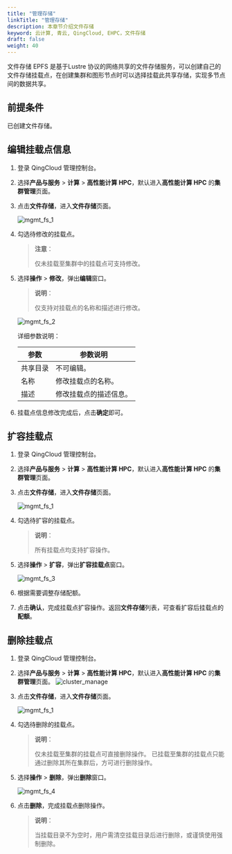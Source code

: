 ```yaml
---
title: "管理存储"
linkTitle: "管理存储"
description: 本章节介绍文件存储
keyword: 云计算, 青云, QingCloud, EHPC，文件存储
draft: false
weight: 40
---
```


文件存储 EPFS 是基于Lustre 协议的网络共享的文件存储服务，可以创建自己的文件存储挂载点，在创建集群和图形节点时可以选择挂载此共享存储，实现多节点间的数据共享。

## 前提条件

已创建文件存储。

## 编辑挂载点信息

1. 登录 QingCloud 管理控制台。

2. 选择**产品与服务** > **计算** > **高性能计算 HPC**，默认进入**高性能计算 HPC** 的**集群管理**页面。


3. 点击**文件存储**，进入**文件存储**页面。

   ![mgmt_fs_1](../../../_images/mgmt_fs_1.png)

4. 勾选待修改的挂载点。
   
   > **注意**：
   >
   > 仅未挂载至集群中的挂载点可支持修改。

5. 选择**操作** > **修改**，弹出**编辑**窗口。

   > **说明**：
   >
   > 仅支持对挂载点的名称和描述进行修改。

   ![mgmt_fs_2](../../../_images/mgmt_fs_2.png)

   详细参数说明：

   | 参数     | 参数说明               |
   | -------- | ---------------------- |
   | 共享目录 | 不可编辑。             |
   | 名称     | 修改挂载点的名称。     |
   | 描述     | 修改挂载点的描述信息。 |

6. 挂载点信息修改完成后，点击**确定**即可。

## 扩容挂载点

1. 登录 QingCloud 管理控制台。

2. 选择**产品与服务** > **计算** > **高性能计算 HPC**，默认进入**高性能计算 HPC** 的**集群管理**页面。

3. 点击**文件存储**，进入**文件存储**页面。

   ![mgmt_fs_1](../../../_images/mgmt_fs_1.png)

4. 勾选待扩容的挂载点。
   > **说明**：
   >
   > 所有挂载点均支持扩容操作。

5. 选择**操作** > **扩容**，弹出**扩容挂载点**窗口。

   ![mgmt_fs_3](../../../_images/mgmt_fs_3.png)

6. 根据需要调整存储配额。

7. 点击**确认**，完成挂载点扩容操作。返回**文件存储**列表，可查看扩容后挂载点的**配额**。

## 删除挂载点

1. 登录 QingCloud 管理控制台。

2. 选择**产品与服务** > **计算** > **高性能计算 HPC**，默认进入**高性能计算 HPC** 的**集群管理**页面。
   ![cluster_manage](../../../_images/cluster_manage.png)

3. 点击**文件存储**，进入**文件存储**页面。

   ![mgmt_fs_1](../../../_images/mgmt_fs_1.png)

4. 勾选待删除的挂载点。
   > **说明**：
   >
   > 仅未挂载至集群的挂载点可直接删除操作。
   > 已挂载至集群的挂载点只能通过删除其所在集群后，方可进行删除操作。

5. 选择**操作** > **删除**，弹出**删除**窗口。

   ![mgmt_fs_4](../../../_images/mgmt_fs_4.png)

6. 点击**删除**，完成挂载点删除操作。

   > **说明**：
   >
   > 当挂载目录不为空时，用户需清空挂载目录后进行删除，或谨慎使用强制删除。
